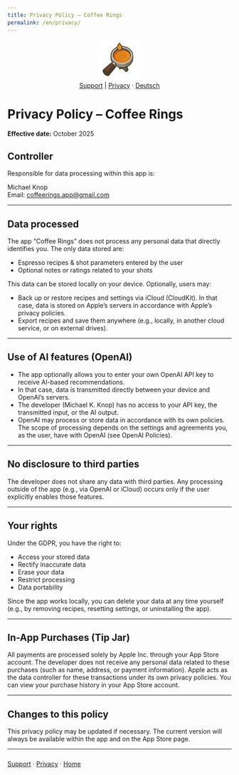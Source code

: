 ```yaml
---
title: Privacy Policy – Coffee Rings
permalink: /en/privacy/
---
```


<p align="center">
  <img src="/assets/coffeerings.png" alt="Coffee Rings" width="90"><br>
  <a href="/en/support/">Support</a> | <a href="/en/privacy/">Privacy</a> ·
  <a href="/de/privacy/">Deutsch</a>
</p>

# Privacy Policy – Coffee Rings
**Effective date:** October 2025

## Controller
Responsible for data processing within this app is:

Michael Knop  
Email: coffeerings.app@gmail.com

---

## Data processed
The app “Coffee Rings” does not process any personal data that directly identifies you. The only data stored are:
- Espresso recipes & shot parameters entered by the user
- Optional notes or ratings related to your shots

This data can be stored locally on your device. Optionally, users may:
- Back up or restore recipes and settings via iCloud (CloudKit). In that case, data is stored on Apple’s servers in accordance with Apple’s privacy policies.
- Export recipes and save them anywhere (e.g., locally, in another cloud service, or on external drives).

---

## Use of AI features (OpenAI)
- The app optionally allows you to enter your own OpenAI API key to receive AI-based recommendations.
- In that case, data is transmitted directly between your device and OpenAI’s servers.
- The developer (Michael K. Knop) has no access to your API key, the transmitted input, or the AI output.
- OpenAI may process or store data in accordance with its own policies. The scope of processing depends on the settings and agreements you, as the user, have with OpenAI (see OpenAI Policies).

---

## No disclosure to third parties
The developer does not share any data with third parties. Any processing outside of the app (e.g., via OpenAI or iCloud) occurs only if the user explicitly enables those features.

---

## Your rights
Under the GDPR, you have the right to:
- Access your stored data
- Rectify inaccurate data
- Erase your data
- Restrict processing
- Data portability

Since the app works locally, you can delete your data at any time yourself (e.g., by removing recipes, resetting settings, or uninstalling the app).

---

## In-App Purchases (Tip Jar)
All payments are processed solely by Apple Inc. through your App Store account. The developer does not receive any personal data related to these purchases (such as name, address, or payment information). Apple acts as the data controller for these transactions under its own privacy policies. You can view your purchase history in your App Store account.

---

## Changes to this policy
This privacy policy may be updated if necessary. The current version will always be available within the app and on the App Store page.

---

<p style="margin-top:24px;">
  <a href="/en/support/">Support</a> · <a href="/en/privacy/">Privacy</a> · <a href="/">Home</a>
</p>

